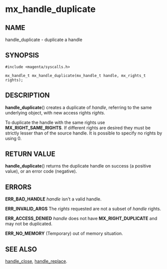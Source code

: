 # mx_handle_duplicate

## NAME

handle_duplicate - duplicate a handle

## SYNOPSIS

```
#include <magenta/syscalls.h>

mx_handle_t mx_handle_duplicate(mx_handle_t handle, mx_rights_t rights);
```

## DESCRIPTION

**handle_duplicate**() creates a duplicate of *handle*, referring
to the same underlying object, with new access rights *rights*.

To duplicate the handle with the same rights use **MX_RIGHT_SAME_RIGHTS**. If different
rights are desired they must be strictly lesser than of the source handle. It is possible
to specify no rights by using 0.

## RETURN VALUE

**handle_duplicate**() returns the duplicate handle on success (a
positive value), or an error code (negative).

## ERRORS

**ERR_BAD_HANDLE**  *handle* isn't a valid handle.

**ERR_INVALID_ARGS**  The *rights* requested are not a subset of *handle* rights.

**ERR_ACCESS_DENIED**  *handle* does not have **MX_RIGHT_DUPLICATE** and may not be duplicated.

**ERR_NO_MEMORY**  (Temporary) out of memory situation.

## SEE ALSO

[handle_close](handle_close.md),
[handle_replace](handle_replace.md).

